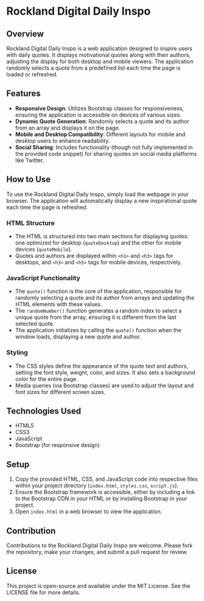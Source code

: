 # Rockland Digital Daily Inspo

## Overview
Rockland Digital Daily Inspo is a web application designed to inspire users with daily quotes. It displays motivational quotes along with their authors, adjusting the display for both desktop and mobile viewers. The application randomly selects a quote from a predefined list each time the page is loaded or refreshed.

## Features
- **Responsive Design**: Utilizes Bootstrap classes for responsiveness, ensuring the application is accessible on devices of various sizes.
- **Dynamic Quote Generation**: Randomly selects a quote and its author from an array and displays it on the page.
- **Mobile and Desktop Compatibility**: Different layouts for mobile and desktop users to enhance readability.
- **Social Sharing**: Includes functionality (though not fully implemented in the provided code snippet) for sharing quotes on social media platforms like Twitter.

## How to Use
To use the Rockland Digital Daily Inspo, simply load the webpage in your browser. The application will automatically display a new inspirational quote each time the page is refreshed.

### HTML Structure
- The HTML is structured into two main sections for displaying quotes: one optimized for desktop (`quoteDesktop`) and the other for mobile devices (`quoteMobile`).
- Quotes and authors are displayed within `<h1>` and `<h3>` tags for desktops, and `<h3>` and `<h5>` tags for mobile devices, respectively.

### JavaScript Functionality
- The `quote()` function is the core of the application, responsible for randomly selecting a quote and its author from arrays and updating the HTML elements with these values.
- The `randomNumber()` function generates a random index to select a unique quote from the array, ensuring it is different from the last selected quote.
- The application initializes by calling the `quote()` function when the window loads, displaying a new quote and author.

### Styling
- The CSS styles define the appearance of the quote text and authors, setting the font style, weight, color, and sizes. It also sets a background color for the entire page.
- Media queries (via Bootstrap classes) are used to adjust the layout and font sizes for different screen sizes.

## Technologies Used
- HTML5
- CSS3
- JavaScript
- Bootstrap (for responsive design)

## Setup
1. Copy the provided HTML, CSS, and JavaScript code into respective files within your project directory (`index.html`, `styles.css`, `script.js`).
2. Ensure the Bootstrap framework is accessible, either by including a link to the Bootstrap CDN in your HTML or by installing Bootstrap in your project.
3. Open `index.html` in a web browser to view the application.

## Contribution
Contributions to the Rockland Digital Daily Inspo are welcome. Please fork the repository, make your changes, and submit a pull request for review.

## License
This project is open-source and available under the MIT License. See the LICENSE file for more details.